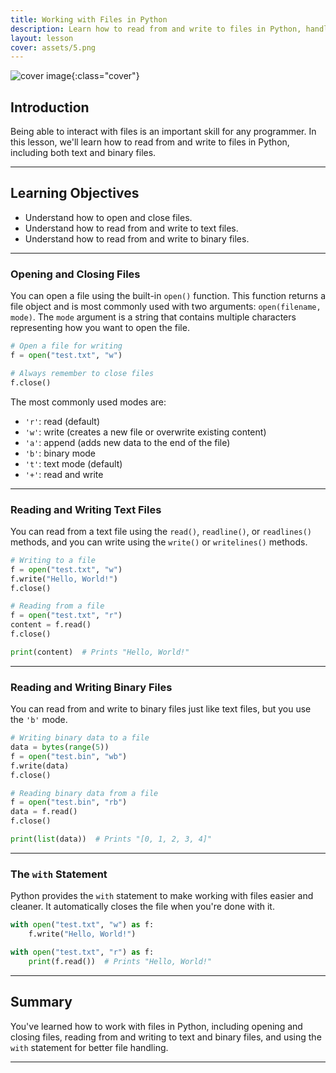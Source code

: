 ```yaml
---
title: Working with Files in Python
description: Learn how to read from and write to files in Python, handling both text and binary files.
layout: lesson
cover: assets/5.png
---
```


![cover image]({{page.cover}}){:class="cover"}

## Introduction

Being able to interact with files is an important skill for any programmer. In this lesson, we'll learn how to read from and write to files in Python, including both text and binary files.

---

## Learning Objectives

- Understand how to open and close files.
- Understand how to read from and write to text files.
- Understand how to read from and write to binary files.

---

### Opening and Closing Files

You can open a file using the built-in `open()` function. This function returns a file object and is most commonly used with two arguments: `open(filename, mode)`. The `mode` argument is a string that contains multiple characters representing how you want to open the file.

```python
# Open a file for writing
f = open("test.txt", "w")

# Always remember to close files
f.close()
```

The most commonly used modes are:

- `'r'`: read (default)
- `'w'`: write (creates a new file or overwrite existing content)
- `'a'`: append (adds new data to the end of the file)
- `'b'`: binary mode
- `'t'`: text mode (default)
- `'+'`: read and write

---

### Reading and Writing Text Files

You can read from a text file using the `read()`, `readline()`, or `readlines()` methods, and you can write using the `write()` or `writelines()` methods.

```python
# Writing to a file
f = open("test.txt", "w")
f.write("Hello, World!")
f.close()

# Reading from a file
f = open("test.txt", "r")
content = f.read()
f.close()

print(content)  # Prints "Hello, World!"
```

---

### Reading and Writing Binary Files

You can read from and write to binary files just like text files, but you use the `'b'` mode.

```python
# Writing binary data to a file
data = bytes(range(5))
f = open("test.bin", "wb")
f.write(data)
f.close()

# Reading binary data from a file
f = open("test.bin", "rb")
data = f.read()
f.close()

print(list(data))  # Prints "[0, 1, 2, 3, 4]"
```

---

### The `with` Statement

Python provides the `with` statement to make working with files easier and cleaner. It automatically closes the file when you're done with it.

```python
with open("test.txt", "w") as f:
    f.write("Hello, World!")

with open("test.txt", "r") as f:
    print(f.read())  # Prints "Hello, World!"
```

---

## Summary

You've learned how to work with files in Python, including opening and closing files, reading from and writing to text and binary files, and using the `with` statement for better file handling.

---
